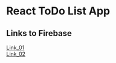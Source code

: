 # React ToDo List App

## Links to Firebase

[Link_01](https://react-hooks-9d193.firebaseapp.com/) \
[Link_02](https://react-hooks-9d193.web.app/)
